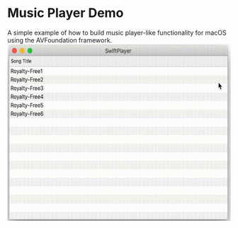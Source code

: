 # Music Player Demo
A simple example of how to build music player-like functionality for macOS using the AVFoundation framework.
<img src="/Screenrecording/Screenrecording.gif" alt="drawing" width="600" height="400"/>
